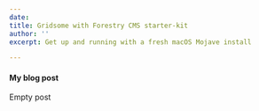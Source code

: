 ```yaml
---
date: 
title: Gridsome with Forestry CMS starter-kit
author: ''
excerpt: Get up and running with a fresh macOS Mojave install

---
```

#### My blog post

Empty post